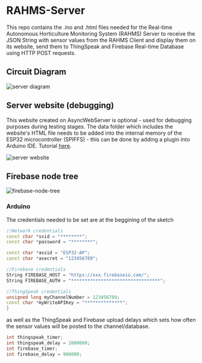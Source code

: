 # RAHMS-Server
This repo contains the .ino and .html files needed for the Real-time Autonomous Horticulture Monitoring System (RAHMS) Server to receive the JSON String with sensor values from the RAHMS Client and display them on its website, send them to ThingSpeak and Firebase Real-time Database using HTTP POST requests. 

## Circuit Diagram
![server diagram](https://github.com/monrab/assets/blob/main/Schematic_rahms%20server_2021-04-23.png?raw=true)

## Server website (debugging)
This website created on AsyncWebServer is optional - used for debugging purposes during testing stages.
The data folder which includes the website's HTML file needs to be added into the internal memory of the ESP32 microcontroller (SPIFFS) - this can be done by adding a plugin into Arduino IDE. Tutorial [here](https://randomnerdtutorials.com/install-esp32-filesystem-uploader-arduino-ide/). 

![server website](https://github.com/monrab/assets/blob/main/Screenshot_2021-05-08%20RAHMS%20Server%20-%20Copy.png?raw=true)

## Firebase node tree

![firebase-node-tree](https://github.com/monrab/assets/blob/main/Changes%20to%20Firebase%20-%20final%20tree%20structure%20-%20Copy.jpg?raw=true)

### Arduino
The credentials needed to be set are at the beggining of the sketch
```c++
//Network credentials
const char *ssid = "********";
const char *password = "********";

const char *assid = "ESP32-AP";
const char *asecret = "123456789";

//Firebase credentials
String FIREBASE_HOST = "https://xxx.firebaseio.com/";
String FIREBASE_AUTH = "*********************************";

//ThingSpeak credentials
unsigned long myChannelNumber = 123456789;
const char *myWriteAPIKey = "**************";
}
```
as well as the ThingSpeak and Firebase upload delays which sets how often the sensor values will be posted to the channel/database.
```c++
int thingspeak_timer;
int thingspeak_delay = 1800000;
int firebase_timer;
int firebase_delay = 900000;
```

